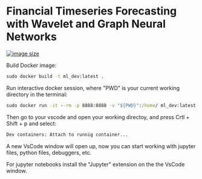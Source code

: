 # Financial Timeseries Forecasting with Wavelet and Graph Neural Networks

[![image size](https://img.shields.io/docker/image-size/johntorrestensor/ml_dev/latest)](https://hub.docker.com/repository/docker/johntorrestensor/ml_dev "johntorrestensor/ml_dev image size")


Build Docker image:

```bat
sudo docker build -t ml_dev:latest .
```

Run interactive docker session, where "PWD" is your current working directory in the terminal:


```bat
sudo docker run -it --rm -p 8888:8888 -v "${PWD}":/home/ ml_dev:latest
```

Then go to your vscode and open your working directoy, and press Crtl + Shift + p and select:

```bat
Dev containers: Attach to runnig container...
```

A new VsCode window will open up, now you can start working with jupyter files, python files, debuggers, etc. 

For jupyter notebooks install the "Jupyter" extension on the the VsCode window. 